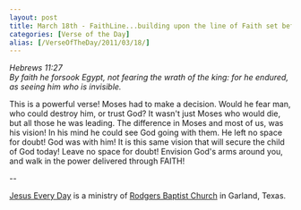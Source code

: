 ```yaml
---
layout: post
title: March 18th - FaithLine...building upon the line of Faith set before
categories: [Verse of the Day]
alias: [/VerseOfTheDay/2011/03/18/]
---
```


_Hebrews 11:27  
By faith he forsook Egypt, not fearing the wrath of the king: for he
endured, as seeing him who is invisible._

This is a powerful verse! Moses had to make a decision. Would he
fear man, who could destroy him, or trust God? It wasn't just Moses
who would die, but all those he was leading. The difference in Moses
and most of us, was his vision! In his mind he could see God going
with them. He left no space for doubt! God was with him! It is this
same vision that will secure the child of God today! Leave no space
for doubt! Envision God's arms around you, and walk in the power
delivered through FAITH!

 --

<a href=http://jesuseveryday.net>Jesus Every Day</a> is a ministry of <a href=http://rodgersbaptist.net>Rodgers Baptist Church</a> in Garland, Texas.
